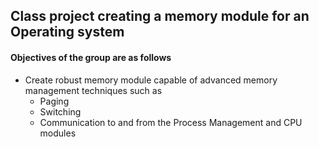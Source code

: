 <h2> Class project creating a memory module for an Operating system </h2>

<h4> Objectives of the group are as follows </h4>

* Create robust memory module capable of advanced memory management techniques such as 
    * Paging
    * Switching
    * Communication to and from the Process Management and CPU modules 
